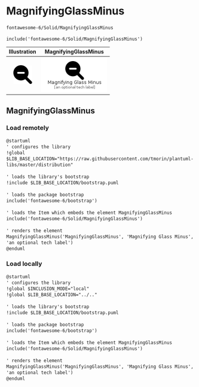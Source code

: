 # MagnifyingGlassMinus


```text
fontawesome-6/Solid/MagnifyingGlassMinus
```

```text
include('fontawesome-6/Solid/MagnifyingGlassMinus')
```



| Illustration | MagnifyingGlassMinus |
| :---: | :---: |
| ![illustration for Illustration](../../fontawesome-6/Solid/MagnifyingGlassMinus.png) | ![illustration for MagnifyingGlassMinus](../../fontawesome-6/Solid/MagnifyingGlassMinus.Local.png) |




## MagnifyingGlassMinus

### Load remotely
```plantuml
@startuml
' configures the library
!global $LIB_BASE_LOCATION="https://raw.githubusercontent.com/tmorin/plantuml-libs/master/distribution"

' loads the library's bootstrap
!include $LIB_BASE_LOCATION/bootstrap.puml

' loads the package bootstrap
include('fontawesome-6/bootstrap')

' loads the Item which embeds the element MagnifyingGlassMinus
include('fontawesome-6/Solid/MagnifyingGlassMinus')

' renders the element
MagnifyingGlassMinus('MagnifyingGlassMinus', 'Magnifying Glass Minus', 'an optional tech label')
@enduml
```

### Load locally
```plantuml
@startuml
' configures the library
!global $INCLUSION_MODE="local"
!global $LIB_BASE_LOCATION="../.."

' loads the library's bootstrap
!include $LIB_BASE_LOCATION/bootstrap.puml

' loads the package bootstrap
include('fontawesome-6/bootstrap')

' loads the Item which embeds the element MagnifyingGlassMinus
include('fontawesome-6/Solid/MagnifyingGlassMinus')

' renders the element
MagnifyingGlassMinus('MagnifyingGlassMinus', 'Magnifying Glass Minus', 'an optional tech label')
@enduml
```

